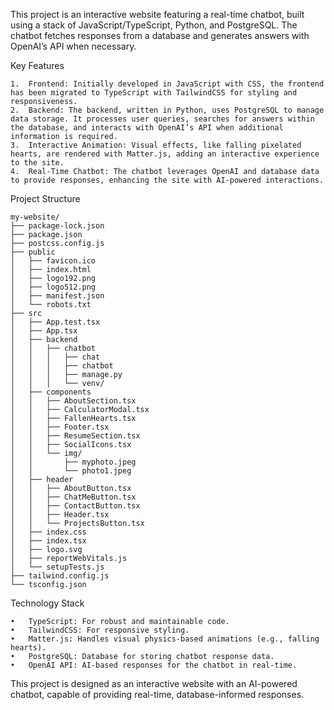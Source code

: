 This project is an interactive website featuring a real-time chatbot, built using a stack of JavaScript/TypeScript, Python, and PostgreSQL. The chatbot fetches responses from a database and generates answers with OpenAI’s API when necessary.

Key Features

	1.	Frontend: Initially developed in JavaScript with CSS, the frontend has been migrated to TypeScript with TailwindCSS for styling and responsiveness.
	2.	Backend: The backend, written in Python, uses PostgreSQL to manage data storage. It processes user queries, searches for answers within the database, and interacts with OpenAI’s API when additional information is required.
	3.	Interactive Animation: Visual effects, like falling pixelated hearts, are rendered with Matter.js, adding an interactive experience to the site.
	4.	Real-Time Chatbot: The chatbot leverages OpenAI and database data to provide responses, enhancing the site with AI-powered interactions.

Project Structure
```
my-website/
├── package-lock.json
├── package.json
├── postcss.config.js
├── public
│   ├── favicon.ico
│   ├── index.html
│   ├── logo192.png
│   ├── logo512.png
│   ├── manifest.json
│   └── robots.txt
├── src
│   ├── App.test.tsx
│   ├── App.tsx
│   ├── backend
│   │   ├── chatbot
│   │   │   ├── chat
│   │   │   ├── chatbot
│   │   │   ├── manage.py
│   │   │   └── venv/
│   ├── components
│   │   ├── AboutSection.tsx
│   │   ├── CalculatorModal.tsx
│   │   ├── FallenHearts.tsx
│   │   ├── Footer.tsx
│   │   ├── ResumeSection.tsx
│   │   ├── SocialIcons.tsx
│   │   └── img/
│   │       ├── myphoto.jpeg
│   │       └── photo1.jpeg
│   ├── header
│   │   ├── AboutButton.tsx
│   │   ├── ChatMeButton.tsx
│   │   ├── ContactButton.tsx
│   │   ├── Header.tsx
│   │   └── ProjectsButton.tsx
│   ├── index.css
│   ├── index.tsx
│   ├── logo.svg
│   ├── reportWebVitals.js
│   └── setupTests.js
├── tailwind.config.js
└── tsconfig.json

```
Technology Stack

	•	TypeScript: For robust and maintainable code.
	•	TailwindCSS: For responsive styling.
	•	Matter.js: Handles visual physics-based animations (e.g., falling hearts).
	•	PostgreSQL: Database for storing chatbot response data.
	•	OpenAI API: AI-based responses for the chatbot in real-time.

This project is designed as an interactive website with an AI-powered chatbot, capable of providing real-time, database-informed responses.
